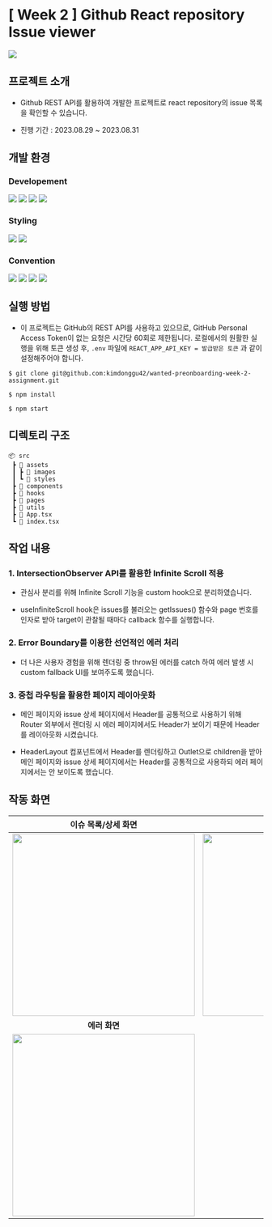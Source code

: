 # [ Week 2 ] Github React repository Issue viewer

<img src = https://camo.githubusercontent.com/431cb39804ef7c333ffa8b0dfec7e24581654e84e3c8bcf91f64a43158c3156c/68747470733a2f2f7374617469632e77616e7465642e636f2e6b722f696d616765732f6576656e74732f323930392f62333539313861362e6a7067 />

## 프로젝트 소개

- Github REST API를 활용하여 개발한 프로젝트로 react repository의 issue 목록을 확인할 수 있습니다.

- 진행 기간 : 2023.08.29 ~ 2023.08.31

## 개발 환경

### Developement

<img src="https://img.shields.io/badge/TypeScript-3178C6?style=for-the-badge&logo=TypeScript&logoColor=white"/> <img src="https://img.shields.io/badge/React-61DAFB?style=for-the-badge&logo=React&logoColor=white"/> <img src="https://img.shields.io/badge/React Router-CA4245?style=for-the-badge&logo=React Router&logoColor=white"> <img src="https://img.shields.io/badge/Axios-5A29E4?style=for-the-badge&logo=Axios&logoColor=white"/>

### Styling

<img src="https://img.shields.io/badge/styled component-DB7093?style=for-the-badge&logo=styled-components&logoColor=white"/> <img src="https://img.shields.io/badge/react markdown-brown?style=for-the-badge&logo=npm">

### Convention

<img src="https://img.shields.io/badge/ESLint-4B32C3?style=for-the-badge&logo=eslint"> <img src="https://img.shields.io/badge/Prettier-F7B93E?style=for-the-badge&logo=prettier&logoColor=white"> <img src="https://img.shields.io/badge/husky-brown?style=for-the-badge&logo=npm"> <img src="https://img.shields.io/badge/lint staged-white?style=for-the-badge&logo=npm">

## 실행 방법

- 이 프로젝트는 GitHub의 REST API를 사용하고 있으므로, GitHub Personal Access Token이 없는 요청은 시간당 60회로 제한됩니다. 로컬에서의 원활한 실행을 위해 토큰 생성 후, `.env` 파일에 `REACT_APP_API_KEY = 발급받은 토큰` 과 같이 설정해주어야 합니다.

```
$ git clone git@github.com:kimdonggu42/wanted-preonboarding-week-2-assignment.git

$ npm install

$ npm start
```

## 디렉토리 구조

```
📦 src
 ┣ 📂 assets
 ┃ ┣ 📂 images
 ┃ ┗ 📂 styles
 ┣ 📂 components
 ┣ 📂 hooks
 ┣ 📂 pages
 ┣ 📂 utils
 ┣ 📜 App.tsx
 ┗ 📜 index.tsx
```

## 작업 내용

### 1. IntersectionObserver API를 활용한 Infinite Scroll 적용

- 관심사 분리를 위해 Infinite Scroll 기능을 custom hook으로 분리하였습니다.

- useInfiniteScroll hook은 issues를 불러오는 getIssues() 함수와 page 번호를 인자로 받아 target이 관찰될 때마다 callback 함수를 실행합니다.

### 2. Error Boundary를 이용한 선언적인 에러 처리

- 더 나은 사용자 경험을 위해 렌더링 중 throw된 에러를 catch 하여 에러 발생 시 custom fallback UI를 보여주도록 했습니다.

### 3. 중첩 라우팅을 활용한 페이지 레이아웃화

- 메인 페이지와 issue 상세 페이지에서 Header를 공통적으로 사용하기 위해 Router 외부에서 렌더링 시 에러 페이지에서도 Header가 보이기 때문에 Header를 레이아웃화 시켰습니다.

- HeaderLayout 컴포넌트에서 Header를 렌더링하고 Outlet으로 children을 받아 메인 페이지와 issue 상세 페이지에서는 Header를 공통적으로 사용하되 에러 페이지에서는 안 보이도록 했습니다.

## 작동 화면

|                                                **이슈 목록/상세 화면**                                                 |                                                    **무한 스크롤**                                                     |
| :--------------------------------------------------------------------------------------------------------------------: | :--------------------------------------------------------------------------------------------------------------------: |
| <img width="360px" src="https://github.com/kimdonggu42/saveme/assets/115632555/69d6d751-da59-4ab3-93a2-9df9e8758181"/> | <img width="360px" src="https://github.com/kimdonggu42/saveme/assets/115632555/1aadbbef-f15a-4ad8-87aa-3142dfdaec7b"/> |
|                                                     **에러 화면**                                                      |
| <img width="360px" src="https://github.com/kimdonggu42/saveme/assets/115632555/b20d060c-62cf-48db-8f27-bf9d5e852af3"/> |
